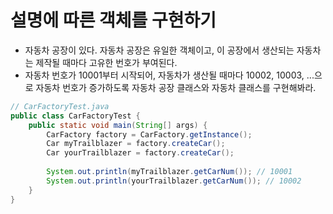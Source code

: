 # 설명에 따른 객체를 구현하기

- 자동차 공장이 있다. 자동차 공장은 유일한 객체이고, 이 공장에서 생산되는 자동차는 제작될 때마다 고유한 번호가 부여된다.  
- 자동차 번호가 10001부터 시작되어, 자동차가 생산될 때마다 10002, 10003, ...으로 자동차 번호가 증가하도록 자동차 공장 클래스와 자동차 클래스를 구현해봐라.  

```java
// CarFactoryTest.java
public class CarFactoryTest {
    public static void main(String[] args) {
        CarFactory factory = CarFactory.getInstance();
        Car myTrailblazer = factory.createCar();
        Car yourTrailblazer = factory.createCar();
        
        System.out.println(myTrailblazer.getCarNum()); // 10001
        System.out.println(yourTrailblazer.getCarNum()); // 10002
    }
}
```